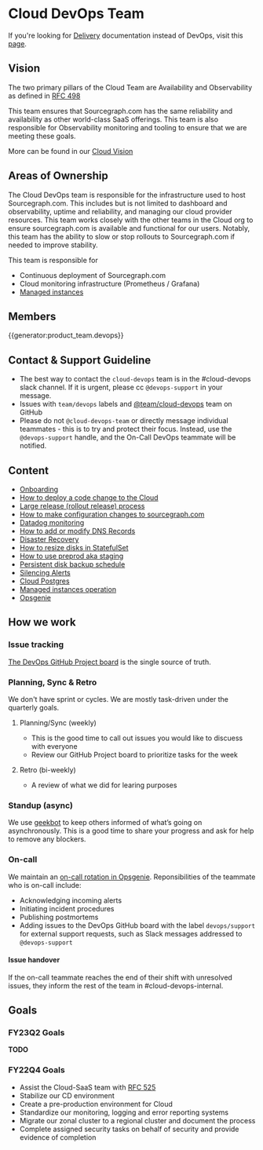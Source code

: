 # Cloud DevOps Team

If you're looking for [Delivery] documentation instead of DevOps, visit this [page](../delivery/index.md).

## Vision

The two primary pillars of the Cloud Team are Availability and Observability as defined in [RFC 498](https://docs.google.com/document/d/1FOuWZk6wdL7vOA09pb8ILyBYuQ8tEe5saAxebjKduBw/edit#heading=h.trqab8y0kufp)

This team ensures that Sourcegraph.com has the same reliability and availability as other world-class SaaS offerings.
This team is also responsible for Observability monitoring and tooling to ensure that we are meeting these goals.

More can be found in our [Cloud Vision](../index.md#vision)

## Areas of Ownership

The Cloud DevOps team is responsible for the infrastructure used to host Sourcegraph.com. This includes but is not limited to dashboard and observability, uptime and reliability, and managing our cloud provider resources.
This team works closely with the other teams in the Cloud org to ensure sourcegraph.com is available and functional for our users.
Notably, this team has the ability to slow or stop rollouts to Sourcegraph.com if needed to improve stability.

This team is responsible for

- Continuous deployment of Sourcegraph.com
- Cloud monitoring infrastructure (Prometheus / Grafana)
- [Managed instances](./managed/index.md)

## Members

{{generator:product_team.devops}}

## Contact & Support Guideline

- The best way to contact the `cloud-devops` team is in the #cloud-devops slack channel. If it is urgent, please cc `@devops-support` in your message.
- Issues with `team/devops` labels and [@team/cloud-devops](https://github.com/orgs/sourcegraph/teams/cloud-devops) team on GitHub
- Please do not `@cloud-devops-team` or directly message individual teammates - this is to try and protect their focus. Instead, use the `@devops-support` handle, and the On-Call DevOps teammate will be notified.

## Content

- [Onboarding](onboarding.md)
- [How to deploy a code change to the Cloud](deploy-code-change.md)
- [Large release (rollout release) process](deploy-code-change.md#large-releases-to-cloud-rollup-releases)
- [How to make configuration changes to sourcegraph.com](update_sg_website_config.md)
- [Datadog monitoring](datadog.md)
- [How to add or modify DNS Records](dns.md)
- [Disaster Recovery](disaster-recovery.md)
- [How to resize disks in StatefulSet](resize-disks-in-statefulset.md)
- [How to use preprod aka staging](preprod.md)
- [Persistent disk backup schedule](persistent-disk-backup-schedule.md)
- [Silencing Alerts](silencing-alerts.md)
- [Cloud Postgres](cloud-postgres.md)
- [Managed instances operation](./managed/index.md)
- [Opsgenie](opsgenie.md)

## How we work

### Issue tracking

[The DevOps GitHub Project board](https://github.com/orgs/sourcegraph/projects/220/views/23) is the single source of truth.

### Planning, Sync & Retro

We don't have sprint or cycles. We are mostly task-driven under the quarterly goals.

1. Planning/Sync (weekly)

   - This is the good time to call out issues you would like to discuess with everyone
   - Review our GitHub Project board to prioritize tasks for the week

1. Retro (bi-weekly)

   - A review of what we did for learing purposes

### Standup (async)

We use [geekbot](https://app.geekbot.com/dashboard/standup/97887/view) to keep others informed of what’s going on asynchronously. This is a good time to share your progress and ask for help to remove any blockers.

### On-call

We maintain an [on-call rotation in Opsgenie](https://sourcegraph.app.opsgenie.com/teams/dashboard/9ec2825d-38da-4e2b-bdec-a0c03d11d420/main). Reponsibilities of the teammate who is on-call include:

- Acknowledging incoming alerts
- Initiating incident procedures
- Publishing postmortems
- Adding issues to the DevOps GitHub board with the label `devops/support` for external support requests, such as Slack messages addressed to `@devops-support`

#### Issue handover

If the on-call teammate reaches the end of their shift with unresolved issues, they inform the rest of the team in #cloud-devops-internal.

## Goals

### FY23Q2 Goals

**TODO**

### FY22Q4 Goals

- Assist the Cloud-SaaS team with [RFC 525](https://docs.google.com/document/d/1FgrB6VIFT9eNQHmL4C0zipS9Vr8jfQ5n5IASy17gT7c/edit#heading=h.trqab8y0kufp)
- Stabilize our CD environment
- Create a pre-production environment for Cloud
- Standardize our monitoring, logging and error reporting systems
- Migrate our zonal cluster to a regional cluster and document the process
- Complete assigned security tasks on behalf of security and provide evidence of completion

[delivery]: ../delivery/index.md

